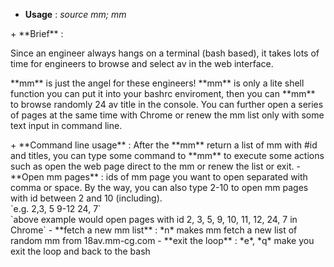 + **Usage** : *source mm; mm*
<p></p>
+ **Brief** : 
	<p>Since an engineer always hangs on a terminal (bash based), it takes lots of time for engineers to browse and select av in the web interface. </p>
	<p>**mm** is just the angel for these engineers! **mm** is only a lite shell function you can put it into your bashrc enviroment, then you can **mm** to browse randomly 24 av title in the console. You can further open a series of pages at the same time with Chrome or renew the mm list only with some text input in command line.</p>
<p></p>
+ **Command line usage** : After the **mm** return a list of mm with #id and titles, you can type some command to **mm** to execute some actions such as open the web page direct to the mm or renew the list or exit.
	- **Open mm pages** : ids of mm page you want to open separated with comma or space. By the way, you can also type 2-10 to open mm pages with id between 2 and 10 (including). <br />
	`e.g. 2,3, 5 9-12 24, 7`<br />
	`above example would open pages with id 2, 3, 5, 9, 10, 11, 12, 24, 7 in Chrome`
	- **fetch a new mm list** : *n* makes mm fetch a new list of random mm from 18av.mm-cg.com
	- **exit the loop** : *e*, *q* make you exit the loop and back to the bash 
